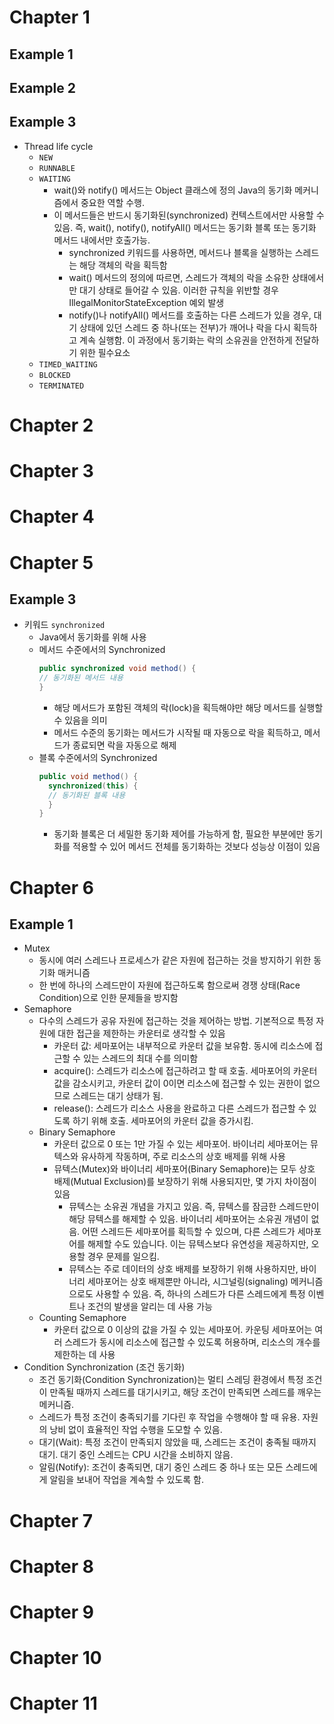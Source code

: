 # Chapter 1
## Example 1
## Example 2
## Example 3
- Thread life cycle
  - `NEW`
  - `RUNNABLE`
  - `WAITING`
    - wait()와 notify() 메서드는 Object 클래스에 정의 Java의 동기화 메커니즘에서 중요한 역할 수행. 
    - 이 메서드들은 반드시 동기화된(synchronized) 컨텍스트에서만 사용할 수 있음. 즉, wait(), notify(), notifyAll() 메서드는 동기화 블록 또는 동기화 메서드 내에서만 호출가능.
      - synchronized 키워드를 사용하면, 메서드나 블록을 실행하는 스레드는 해당 객체의 락을 획득함
      - wait() 메서드의 정의에 따르면, 스레드가 객체의 락을 소유한 상태에서만 대기 상태로 들어갈 수 있음. 이러한 규칙을 위반할 경우 IllegalMonitorStateException 예외 발생
      - notify()나 notifyAll() 메서드를 호출하는 다른 스레드가 있을 경우, 대기 상태에 있던 스레드 중 하나(또는 전부)가 깨어나 락을 다시 획득하고 계속 실행함. 이 과정에서 동기화는 락의 소유권을 안전하게 전달하기 위한 필수요소 
  - `TIMED_WAITING`
  - `BLOCKED`
  - `TERMINATED`

# Chapter 2
# Chapter 3
# Chapter 4
# Chapter 5
## Example 3
- 키워드 `synchronized`
  - Java에서 동기화를 위해 사용
  - 메서드 수준에서의 Synchronized
    ```java
    public synchronized void method() {
    // 동기화된 메서드 내용
    }
    ```
    - 해당 메서드가 포함된 객체의 락(lock)을 획득해야만 해당 메서드를 실행할 수 있음을 의미
    - 메서드 수준의 동기화는 메서드가 시작될 때 자동으로 락을 획득하고, 메서드가 종료되면 락을 자동으로 해제
  - 블록 수준에서의 Synchronized
      ```java
      public void method() {
        synchronized(this) {
        // 동기화된 블록 내용
        }
      }
      ```
    - 동기화 블록은 더 세밀한 동기화 제어를 가능하게 함, 필요한 부분에만 동기화를 적용할 수 있어 메서드 전체를 동기화하는 것보다 성능상 이점이 있음
# Chapter 6
## Example 1
- Mutex
  - 동시에 여러 스레드나 프로세스가 같은 자원에 접근하는 것을 방지하기 위한 동기화 매커니즘
  - 한 번에 하나의 스레드만이 자원에 접근하도록 함으로써 경쟁 상태(Race Condition)으로 인한 문제들을 방지함
- Semaphore
  - 다수의 스레드가 공유 자원에 접근하는 것을 제어하는 방법. 기본적으로 특정 자원에 대한 접근을 제한하는 카운터로 생각할 수 있음
    - 카운터 값: 세마포어는 내부적으로 카운터 값을 보유함. 동시에 리소스에 접근할 수 있는 스레드의 최대 수를 의미함 
    - acquire(): 스레드가 리소스에 접근하려고 할 때 호출. 세마포어의 카운터 값을 감소시키고, 카운터 값이 0이면 리소스에 접근할 수 있는 권한이 없으므로 스레드는 대기 상태가 됨. 
    - release(): 스레드가 리소스 사용을 완료하고 다른 스레드가 접근할 수 있도록 하기 위해 호출. 세마포어의 카운터 값을 증가시킴.
  - Binary Semaphore
    - 카운터 값으로 0 또는 1만 가질 수 있는 세마포어. 바이너리 세마포어는 뮤텍스와 유사하게 작동하며, 주로 리소스의 상호 배제를 위해 사용
    - 뮤텍스(Mutex)와 바이너리 세마포어(Binary Semaphore)는 모두 상호 배제(Mutual Exclusion)를 보장하기 위해 사용되지만, 몇 가지 차이점이 있음
      - 뮤텍스는 소유권 개념을 가지고 있음. 즉, 뮤텍스를 잠금한 스레드만이 해당 뮤텍스를 해제할 수 있음. 바이너리 세마포어는 소유권 개념이 없음. 어떤 스레드든 세마포어를 획득할 수 있으며, 다른 스레드가 세마포어를 해제할 수도 있습니다. 이는 뮤텍스보다 유연성을 제공하지만, 오용할 경우 문제를 일으킴.
      - 뮤텍스는 주로 데이터의 상호 배제를 보장하기 위해 사용하지만, 바이너리 세마포어는 상호 배제뿐만 아니라, 시그널링(signaling) 메커니즘으로도 사용할 수 있음. 즉, 하나의 스레드가 다른 스레드에게 특정 이벤트나 조건의 발생을 알리는 데 사용 가능
  - Counting Semaphore
    - 카운터 값으로 0 이상의 값을 가질 수 있는 세마포어. 카운팅 세마포어는 여러 스레드가 동시에 리소스에 접근할 수 있도록 허용하며, 리소스의 개수를 제한하는 데 사용
- Condition Synchronization (조건 동기화)
  - 조건 동기화(Condition Synchronization)는 멀티 스레딩 환경에서 특정 조건이 만족될 때까지 스레드를 대기시키고, 해당 조건이 만족되면 스레드를 깨우는 메커니즘. 
  - 스레드가 특정 조건이 충족되기를 기다린 후 작업을 수행해야 할 때 유용. 자원의 낭비 없이 효율적인 작업 수행을 도모할 수 있음.
  - 대기(Wait): 특정 조건이 만족되지 않았을 때, 스레드는 조건이 충족될 때까지 대기. 대기 중인 스레드는 CPU 시간을 소비하지 않음. 
  - 알림(Notify): 조건이 충족되면, 대기 중인 스레드 중 하나 또는 모든 스레드에게 알림을 보내어 작업을 계속할 수 있도록 함.


# Chapter 7
# Chapter 8
# Chapter 9
# Chapter 10
# Chapter 11